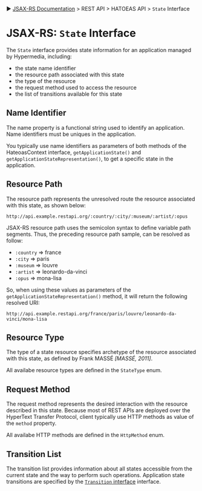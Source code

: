 :arrow_forward: [JSAX-RS Documentation](./jsax-rs-reference.md) > REST API > HATOEAS API > `State` Interface

# JSAX-RS: `State` Interface

The `State` interface provides state information for an application managed by Hypermedia, including:

- the state name identifier
- the resource path associated with this state
- the type of the resource
- the request method used to access the resource
- the list of transitions available for this state

## Name Identifier

The name property is a functional string used to identify an application. Name identifiers must be uniques in the application.

You typically use name identifiers as parameters of both methods of the HateoasContext interface, `getApplicationState()` and `getApplicationStateRepresentation()`, to get a specific state in the application.

## Resource Path

The resource path represents the unresolved route the resource associated with this state, as shown below:

```
http://api.example.restapi.org/:country/:city/:museum/:artist/:opus
```

JSAX-RS resource path uses the semicolon syntax to define variable path segments. Thus, the preceding resource path sample, can be resolved as follow:

- `:country` => france
- `:city` => paris
- `:museum` => louvre
- `:artist` => leonardo-da-vinci
- `:opus` => mona-lisa

So, when using these values as parameters of the `getApplicationStateRepresentation()` method, it will return the following resolved URI:

```
http://api.example.restapi.org/france/paris/louvre/leonardo-da-vinci/mona-lisa
```

## Resource Type

The type of a state resource specifies archetype of the resource associated with this state, as defined by Frank MASSÉ _[MASSÉ, 2011]_.

All availabe resource types are defined in the `StateType` enum.

## Request Method

The request method represents the desired interaction with the resource described in this state. Because most of REST APIs are deployed over the HyperText Transfer Protocol, client typically use HTTP methods as value of the `method` property.

All availabe HTTP methods are defined in the `HttpMethod` enum.

## Transition List

The transition list provides information about all states accessible from the current state and the way to perform such operations. Application state transitions are specified by the [`Transition` interface](./jsax-rs-transition-interface.md)  interface.